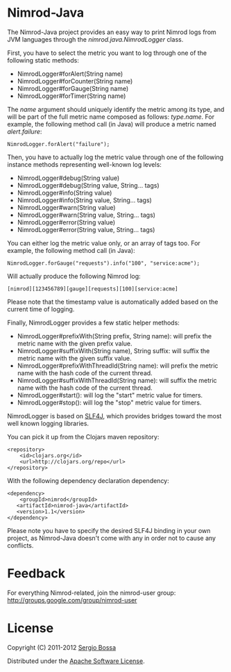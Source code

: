 # Nimrod-Java

The Nimrod-Java project provides an easy way to print Nimrod logs from JVM languages through the _nimrod.java.NimrodLogger_ class.

First, you have to select the metric you want to log through one of the following static methods:

* NimrodLogger#forAlert(String name)
* NimrodLogger#forCounter(String name)
* NimrodLogger#forGauge(String name)
* NimrodLogger#forTimer(String name)

The _name_ argument should uniquely identify the metric among its type, and will be part of the full metric name composed as follows: _type.name_.
For example, the following method call (in Java) will produce a metric named _alert.failure_:

    NimrodLogger.forAlert("failure");

Then, you have to actually log the metric value through one of the following instance methods representing well-known log levels:

* NimrodLogger#debug(String value)
* NimrodLogger#debug(String value, String... tags)
* NimrodLogger#info(String value)
* NimrodLogger#info(String value, String... tags)
* NimrodLogger#warn(String value)
* NimrodLogger#warn(String value, String... tags)
* NimrodLogger#error(String value)
* NimrodLogger#error(String value, String... tags)

You can either log the metric value only, or an array of tags too.
For example, the following method call (in Java):

    NimrodLogger.forGauge("requests").info("100", "service:acme");

Will actually produce the following Nimrod log:

    [nimrod][123456789][gauge][requests][100][service:acme]

Please note that the timestamp value is automatically added based on the current time of logging.

Finally, NimrodLogger provides a few static helper methods:

* NimrodLogger#prefixWith(String prefix, String name): will prefix the metric name with the given prefix value.
* NimrodLogger#suffixWith(String name), String suffix: will suffix the metric name with the given suffix value.
* NimrodLogger#prefixWithThreadId(String name): will prefix the metric name with the hash code of the current thread.
* NimrodLogger#suffixWithThreadId(String name): will suffix the metric name with the hash code of the current thread.
* NimrodLogger#start(): will log the "start" metric value for timers.
* NimrodLogger#stop(): will log the "stop" metric value for timers.

NimrodLogger is based on [SLF4J](http://www.slf4j.org/), which provides bridges toward the most well known logging libraries.

You can pick it up from the Clojars maven repository:

    <repository>
        <id>clojars.org</id>
        <url>http://clojars.org/repo</url>
    </repository>

With the following dependency declaration dependency:

    <dependency>
        <groupId>nimrod</groupId>
       <artifactId>nimrod-java</artifactId>
       <version>1.1</version>
    </dependency>

Please note you have to specify the desired SLF4J binding in your own project, as Nimrod-Java doesn't come with any in order not to cause any conflicts.

# Feedback

For everything Nimrod-related, join the nimrod-user group: http://groups.google.com/group/nimrod-user

# License

Copyright (C) 2011-2012 [Sergio Bossa](http://twitter.com/sbtourist)

Distributed under the [Apache Software License](http://www.apache.org/licenses/LICENSE-2.0.html).
